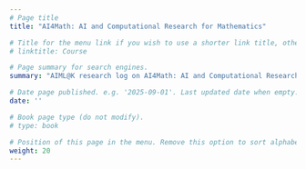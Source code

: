 ```yaml
---
# Page title
title: "AI4Math: AI and Computational Research for Mathematics"

# Title for the menu link if you wish to use a shorter link title, otherwise remove this option.
# linktitle: Course

# Page summary for search engines.
summary: "AIML@K research log on AI4Math: AI and Computational Research for Mathematics. e.g. computer-assisted proofs"

# Date page published. e.g. '2025-09-01'. Last updated date when empty.
date: ''

# Book page type (do not modify).
# type: book

# Position of this page in the menu. Remove this option to sort alphabetically.
weight: 20
---
```

